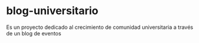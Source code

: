 # blog-universitario
Es un proyecto dedicado al crecimiento de comunidad universitaria a través de un blog de eventos
